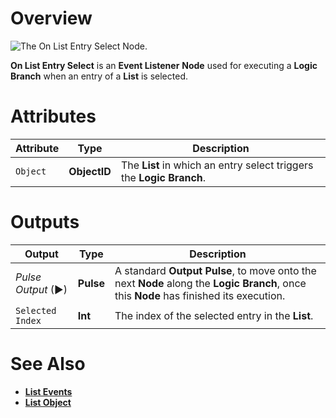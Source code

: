 # Overview

![The On List Entry Select Node.]()

**On List Entry Select**  is an **Event Listener** **Node** used for executing a **Logic Branch** when an entry of a **List** is selected.

# Attributes

|Attribute|Type|Description|
|---|---|---|
| `Object` | **ObjectID** | The **List** in which an entry select triggers the **Logic Branch**.  |



# Outputs

|Output|Type|Description|
|---|---|---|
|*Pulse Output* (►)|**Pulse**| A standard **Output Pulse**, to move onto the next **Node** along the **Logic Branch**, once this **Node** has finished its execution.|
| `Selected Index` | **Int** | The index of the selected entry in the **List**. |

# See Also

* [**List Events**](README.md)
* [**List Object**](../../../getting-started/scene-objects/list-widget.md)

